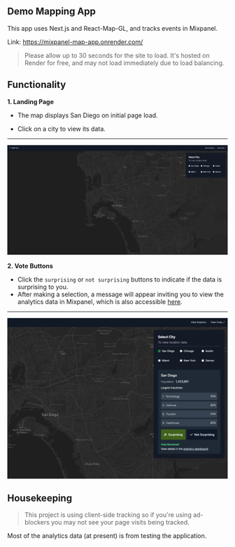 ## Demo Mapping App 

This app uses Next.js and React-Map-GL, and tracks events in Mixpanel.

Link: 
https://mixpanel-map-app.onrender.com/

>Please allow up to 30 seconds for the site to load. It's hosted on Render for free, and may not load immediately due to load balancing. 

## Functionality 

**1. Landing Page**  

- The map displays San Diego on initial page load.   

- Click on a city to view its data.  
  

---  

  
![map](assets/ss1.png)


**2. Vote Buttons**

- Click the `surprising` or `not surprising` buttons to indicate if the data is surprising to you.  
- After making a selection, a message will appear inviting you to view the analytics data in Mixpanel, which is also accessible [here](https://mixpanel.com/public/MJPKgaGaHdP8GKRCikSZwd).    

---
    

  


  
![buttons](assets/ss2.png)
  



  

    
     


  
## Housekeeping
> This project is using client-side tracking so if you're using ad-blockers you may not see your page visits being tracked.   
> 
 Most of the analytics data (at present) is from testing the application. 
